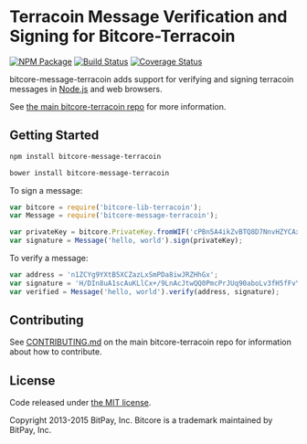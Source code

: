 # Terracoin Message Verification and Signing for Bitcore-Terracoin


[![NPM Package](https://img.shields.io/npm/v/bitcore-message-terracoin.svg?style=flat-square)](https://www.npmjs.org/package/bitcore-message-terracoin)
[![Build Status](https://img.shields.io/travis/terracoin/bitcore-message-terracoin.svg?branch=master&style=flat-square)](https://travis-ci.org/terracoin/bitcore-message-terracoin)
[![Coverage Status](https://img.shields.io/coveralls/bitpay/bitcore-message-terracoin.svg?style=flat-square)](https://coveralls.io/r/terracoin/bitcore-message-terracoin?branch=master)

bitcore-message-terracoin adds support for verifying and signing terracoin messages in [Node.js](http://nodejs.org/) and web browsers.

See [the main bitcore-terracoin repo](https://github.com/TheSin-bitcore-terracoin) for more information.

## Getting Started

```sh
npm install bitcore-message-terracoin
```

```sh
bower install bitcore-message-terracoin
```

To sign a message:

```javascript
var bitcore = require('bitcore-lib-terracoin');
var Message = require('bitcore-message-terracoin');

var privateKey = bitcore.PrivateKey.fromWIF('cPBn5A4ikZvBTQ8D7NnvHZYCAxzDZ5Z2TSGW2LkyPiLxqYaJPBW4');
var signature = Message('hello, world').sign(privateKey);
```

To verify a message:

```javascript
var address = 'n1ZCYg9YXtB5XCZazLxSmPDa8iwJRZHhGx';
var signature = 'H/DIn8uA1scAuKLlCx+/9LnAcJtwQQ0PmcPrJUq90aboLv3fH5fFvY+vmbfOSFEtGarznYli6ShPr9RXwY9UrIY=';
var verified = Message('hello, world').verify(address, signature);
```

## Contributing

See [CONTRIBUTING.md](https://github.com/TheSin-/bitcore-terracoin/blob/master/CONTRIBUTING.md) on the main bitcore-terracoin repo for information about how to contribute.

## License

Code released under [the MIT license](https://github.com/bitpay/bitcore/blob/master/LICENSE).

Copyright 2013-2015 BitPay, Inc. Bitcore is a trademark maintained by BitPay, Inc.

